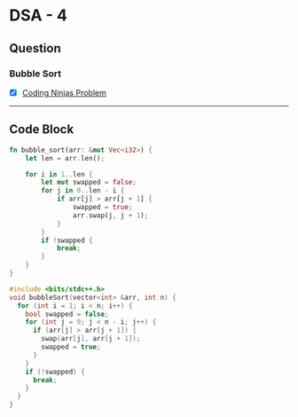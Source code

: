 # DSA - 4

## Question

### Bubble Sort

- [x] [Coding Ninjas Problem](https://www.naukri.com/code360/problems/bubble-sort_980524)

---

## Code Block

```rust
fn bubble_sort(arr: &mut Vec<i32>) {
    let len = arr.len();

    for i in 1..len {
        let mut swapped = false;
        for j in 0..len - i {
            if arr[j] > arr[j + 1] {
                swapped = true;
                arr.swap(j, j + 1);
            }
        }
        if !swapped {
            break;
        }
    }
}
```

```c++
#include <bits/stdc++.h>
void bubbleSort(vector<int> &arr, int n) {
  for (int i = 1; i < n; i++) {
    bool swapped = false;
    for (int j = 0; j < n - i; j++) {
      if (arr[j] > arr[j + 1]) {
        swap(arr[j], arr[j + 1]);
        swapped = true;
      }
    }
    if (!swapped) {
      break;
    }
  }
}
```

<!-- ## Code Image

![alt text](image.png) -->
